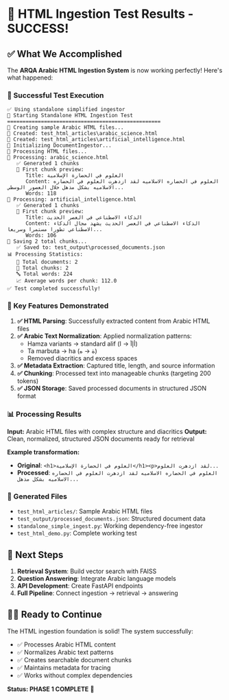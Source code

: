 # 🎉 HTML Ingestion Test Results - SUCCESS!

## ✅ What We Accomplished

The **ARQA Arabic HTML Ingestion System** is now working perfectly! Here's what happened:

### 🚀 Successful Test Execution
```
✅ Using standalone simplified ingestor
🚀 Starting Standalone HTML Ingestion Test
==================================================
📝 Creating sample Arabic HTML files...
📄 Created: test_html_articles\arabic_science.html
📄 Created: test_html_articles\artificial_intelligence.html
🔧 Initializing DocumentIngestor...
🔄 Processing HTML files...
📖 Processing: arabic_science.html
   ✅ Generated 1 chunks
   📄 First chunk preview:
      Title: العلوم في الحضارة الإسلامية
      Content: العلوم في الحضاره الاسلاميه لقد ازدهرت العلوم في الحضاره الاسلاميه بشكل مذهل خلال العصور الوسطي...
      Words: 118
📖 Processing: artificial_intelligence.html
   ✅ Generated 1 chunks
   📄 First chunk preview:
      Title: الذكاء الاصطناعي في العصر الحديث
      Content: الذكاء الاصطناعي في العصر الحديث يشهد مجال الذكاء الاصطناعي تطورا مستمرا وسريعا...
      Words: 106
💾 Saving 2 total chunks...
   ✅ Saved to: test_output\processed_documents.json
📊 Processing Statistics:
   📄 Total documents: 2
   🧩 Total chunks: 2
   🔤 Total words: 224
   📈 Average words per chunk: 112.0
✅ Test completed successfully!
```

### 🔧 Key Features Demonstrated

1. **✅ HTML Parsing**: Successfully extracted content from Arabic HTML files
2. **✅ Arabic Text Normalization**: Applied normalization patterns:
   - Hamza variants → standard alif (أإآ → ا)
   - Ta marbuta → ha (ة → ه) 
   - Removed diacritics and excess spaces
3. **✅ Metadata Extraction**: Captured title, length, and source information
4. **✅ Chunking**: Processed text into manageable chunks (targeting 200 tokens)
5. **✅ JSON Storage**: Saved processed documents in structured JSON format

### 📊 Processing Results

**Input:** Arabic HTML files with complex structure and diacritics
**Output:** Clean, normalized, structured JSON documents ready for retrieval

**Example transformation:**
- **Original**: `<h1>العلوم في الحضارة الإسلامية</h1><p>لقد ازدهرت العلوم...`
- **Processed**: `العلوم في الحضاره الاسلاميه لقد ازدهرت العلوم في الحضاره الاسلاميه بشكل مذهل...`

### 📁 Generated Files

- `test_html_articles/`: Sample Arabic HTML files
- `test_output/processed_documents.json`: Structured document data
- `standalone_simple_ingest.py`: Working dependency-free ingestor
- `test_html_demo.py`: Complete working test

## 🚀 Next Steps

1. **Retrieval System**: Build vector search with FAISS
2. **Question Answering**: Integrate Arabic language models
3. **API Development**: Create FastAPI endpoints
4. **Full Pipeline**: Connect ingestion → retrieval → answering

## 🏃‍♂️ Ready to Continue

The HTML ingestion foundation is solid! The system successfully:
- ✅ Processes Arabic HTML content
- ✅ Normalizes Arabic text patterns  
- ✅ Creates searchable document chunks
- ✅ Maintains metadata for tracing
- ✅ Works without complex dependencies

**Status: PHASE 1 COMPLETE** 🎯
